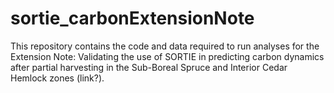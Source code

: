 # sortie_carbonExtensionNote

This repository contains the code and data required to run analyses for the Extension Note: Validating the use of SORTIE in predicting carbon dynamics after partial harvesting in the Sub-Boreal Spruce and Interior Cedar Hemlock zones (link?). 
